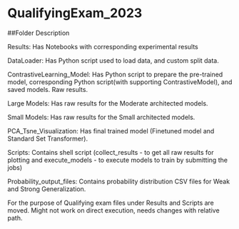 # QualifyingExam_2023

##Folder Description

Results: Has Notebooks with corresponding experimental results

DataLoader: Has Python script used to load data, and custom split data.

ContrastiveLearning_Model: Has Python script to prepare the pre-trained model, corresponding Python script(with supporting ContrastiveModel), and saved models. Raw results.

Large Models: Has raw results for the Moderate architected models.

Small Models: Has raw results for the Small architected models.

PCA_Tsne_Visualization: Has final trained model (Finetuned model and Standard Set Transformer).

Scripts: Contains shell script (collect_results - to get all raw results for plotting and execute_models - to execute models to train by submitting the jobs)

Probability_output_files: Contains probability distribution CSV files for Weak and Strong Generalization.


For the purpose of Qualifying exam files under Results and Scripts are moved. Might not work on direct execution, needs changes with relative path.
